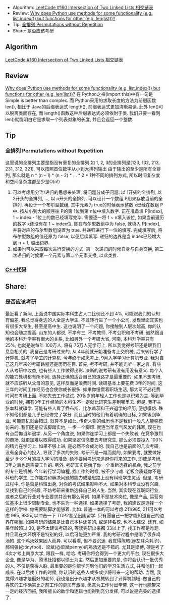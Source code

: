 - Algorithm: [LeetCode #160 Intersection of Two Linked Lists 相交链表](https://www.jianshu.com/p/9662972f9c5c)
- Review: [Why does Python use methods for some functionality (e.g. list.index()) but functions for other (e.g. len(list))?](http://t.cn/RLO7rNt)
- Tip: [全排列 Permutations without Repetition](https://www.mathsisfun.com/combinatorics/combinations-permutations.html)
- Share: 是否应该考研

## Algorithm
[LeetCode #160 Intersection of Two Linked Lists 相交链表](https://www.jianshu.com/p/9662972f9c5c)

## Review
[Why does Python use methods for some functionality (e.g. list.index()) but functions for other (e.g. len(list))?](http://t.cn/RLO7rNt)
在 Python之禅(import this)中有一句是 Simple is better than complex. 而 Python采用的求取长度的方法为前缀函数 len(), 相比于 Java的后缀表达式 length(), 前缀表达式更加清晰易读. 此外 len()可以脱离类而存在, 而 length()函数这种后缀表达式必须依附于类. 我们只要一看到 len()就能明白它是求取一个列表对象的长度, 并且会返回一个整数.


## Tip
### 全排列 Permutations without Repetition
这里说的全排列主要是指没有重复的全排列
如 1, 2, 3的全排列是[123, 132, 213, 231, 312, 321], 可以按照首位数字从小到大排列输出
由于输出的至少是所有全排列, 那么就是 n * (n - 1) * (n - 2) * ... * 2 * 1种不同的排列方式, 所以时间复杂度和空间复杂度都至少是O(n!)
1. 可以考虑用分治/递归的思想来处理, 将问题分成子问题: 以 1开头的全排列, 以 2开头的全排列, ..., 以 n开头的全排列. 可以设计一个数组 P用来存放当前的全排列. 再设计一个布尔型数组, 其中元素为 true的时候表示整数 x已经在数组 P中.
按从小到大的顺序往 P的第 1位到第 n位中填入数字. 正在准备填 P[index], 1 ~ index - 1位上的数已经填写完毕. 需要逐一将 1 ~ n填入该位, 如果当前遍历的数字 x还没有在 1 ~ index位, 即在布尔型数组中为 false, 就填入 P[index], 并将对应的布尔型数组设置为 true. 并递归进行下一位的填写. 完成填写后, 将布尔型数组的值还原为 false, 以便后续填写.
递归的边界是当 index已经增大到 n + 1, 越出边界.
2. 如果也可以采取每次进行交换的方式, 第一次递归的时候自身与自身交换, 第二次递归的时候第一个元素与第二个元素交换, 以此类推.

### [C++代码](https://github.com/airmelt/Util/tree/master/Permutation)

## Share:
### 是否应该考研
最近看了新闻, 上面说中国实际本科生占人口比例还不到 4%, 可能跟我们的认知有偏差, 我总觉得身边的人全是大学生. 不过转行进了一个小公司, 发现里面其实也有很多大专生, 甚至是高中生. 这也说明了一个问题, 你接触到人层次越高, 你的认知也会随之提高.
山东的人都说, 不孝有三, 不考教师, 不考公职和不考研. 诚然跟当地的本科升学率有很大的关系, 比如另外一个考研大省, 河南, 本科升学率只有 25%, 也就是说每年 100万人, 将有 75万人无学可上. 所以我觉得考研还是跟我们息息相关的.
我自己是考研过来的, 从 4年前就开始准备考上交机械, 后来转行学了计算机, 就考了华工的计算机. 今年终于如愿考上, 9月入学学习计算机专业. 我对自己这几年来的考研路程还是历历在目.
首先, 考不考研, 并不能光听一家之言. 有些人从考研中收益, 也有些人工作做得出彩. 决断的说考研有没有用没有意义. 每个人的能力处境都有所不同, 选择正确的适合自己的道路才是最重要的. 如果不想考研, 就不应该听从父母的意见, 这样反而是浪费时间.
读研基本上要花费 3年的时间, 这三年的时间工作经历也会使你成长很多. 如果你憧憬着职场生活, 那大可不必花费时间在考研上面. 不妨先去工作试试. 20多岁的年轻人工作也是以积累为主. 等到毕业的时候, 拥有3年工作经验的本科生不一定就比研究生差到哪里去.
但是, 我不主张本科就辍学. 可能有些人看了乔布斯、比尔盖茨和王兴退学的经历, 便想模仿. 殊不知他们都是几乎已经修完了学分. 而且当时的他们有着明确的目标, 如果等到毕业, 可能商机就会错过. 就算不是如此, 传奇人物的经历也不是我们一般凡人能够模仿来的. 我们还是应该脚踏实地, 一步一个脚印. 就连当年意气风发的韩寒, 现在也有点后悔当年退学. 从另一个角度说, 如果你连学习上都是一个失败者, 在竞争激烈的商场, 就更加难以取得成功.
如果坚定信念要去考研究生, 那么必须要投入 100%的精力在学习上. 如果不够上进, 是必然不会成功的. 我自己也是前面的几次考研, 没有全身心的投入, 导致了多次的失败. 考研不是一蹴而就的, 如果要考, 就要做好至少 6-8个月的投入学习的准备. 绝不要用考研来逃避你将来的工作, 即使是考研, 3年之后也是需要工作的.
另外, 考研其实是给了你一个重新选择的机会, 我之前学的专业是机械. 今年转行学习编程, 找工作的时候, 被不少刁难. 老板会质疑你不是科班的学生, 工作能力和解决问题的能力或是思路上没有科班学生灵活. 但是, 考研过程中, 你是否是科班出身, 对你的考试结果影响不大. 如果对本科专业没有兴趣, 又找到自己的兴趣, 不妨考研来重新选择自己的人生. 当然, 其实现在互联网行业, 或者之后的行业对专业要求并没有那么苛刻. 如果不是技术岗位, 像是产品, 运营岗位基本上很少限制专业, 也不失为一种选择.
如果选择了考研, 我的建议是选择一个这样的学校: 你需要踮脚才能够着. 比如: 普通一本的可以考虑 211/985, 211可以考虑 985, 985可以冲击一下 TOP2甚至出国留学. 只有逼自己一把才能知道自己的边界在哪里. 如果考研的结果是比自己本科还差的, 或是非名校, 也不太建议. 还有, 如果年龄超过 30, 是不太建议考研的, 等读完研出来都 33以上了, 找工作都是难题. 并且现在大环境不是特别的好, 以后可能更加严重.
我的考研过程中是喝了很多鸡汤的. 这个鸡汤效果因人而异. 可以看看, 但不要沉迷. 我觉得陈皓(@左耳朵耗子)、郝培强(@tinyfool)、梁斌(@梁斌penny)的鸡汤还是不错的. 尤其是梁博, 硬是考了 4次才考上南京大学, 跟我一样, 哈哈.
考研你将会得到一个更大的平台, 现在很多大企业, 像是华为、腾讯社招都以硕士为主. 然后更加重要的是, 你将会认识一批优秀的人, 不仅是获得人脉, 最重要的是你能学习到他们的学习生活方式, 并和他们一起成长. 在以后找工作的时候, 你认识的这些人或多或少将带来一定的帮助.
当然, 我觉得兴趣才是最好的老师, 我也是出于兴趣才从机械转到了计算机领域. 做自己的喜欢的工作确实比之前工作的更加有激情, 愿意为工作付出辛劳. 这一行也能带来一定的经济回报, 我所擅长的数学和逻辑也能得到充分发挥, 可以说是完美的选择了.
